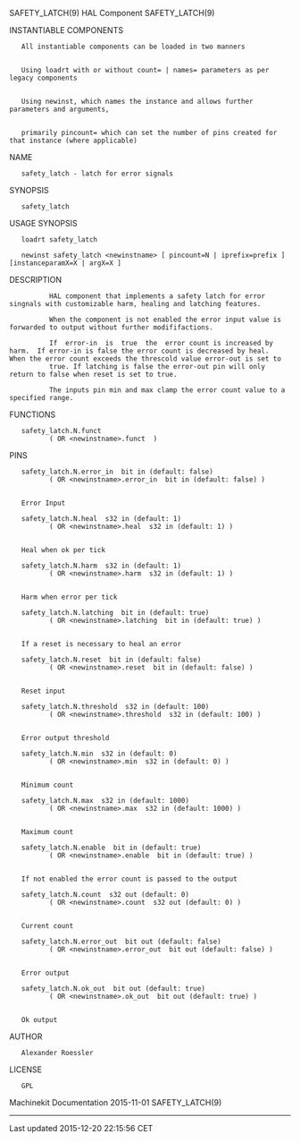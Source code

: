 SAFETY\_LATCH(9) HAL Component SAFETY\_LATCH(9)

INSTANTIABLE COMPONENTS

       All instantiable components can be loaded in two manners


       Using loadrt with or without count= | names= parameters as per legacy components


       Using newinst, which names the instance and allows further parameters and arguments,


       primarily pincount= which can set the number of pins created for that instance (where applicable)

NAME

       safety_latch - latch for error signals

SYNOPSIS

       safety_latch

USAGE SYNOPSIS

       loadrt safety_latch

       newinst safety_latch <newinstname> [ pincount=N | iprefix=prefix ] [instanceparamX=X | argX=X ]

DESCRIPTION

              HAL component that implements a safety latch for error singnals with customizable harm, healing and latching features.

              When the component is not enabled the error input value is forwarded to output without further modififactions.

              If  error-in  is  true  the  error count is increased by harm.  If error-in is false the error count is decreased by heal.  When the error count exceeds the threscold value error-out is set to
              true. If latching is false the error-out pin will only return to false when reset is set to true.

              The inputs pin min and max clamp the error count value to a specified range.

FUNCTIONS

       safety_latch.N.funct
              ( OR <newinstname>.funct  )

PINS

       safety_latch.N.error_in  bit in (default: false)
              ( OR <newinstname>.error_in  bit in (default: false) )


       Error Input

       safety_latch.N.heal  s32 in (default: 1)
              ( OR <newinstname>.heal  s32 in (default: 1) )


       Heal when ok per tick

       safety_latch.N.harm  s32 in (default: 1)
              ( OR <newinstname>.harm  s32 in (default: 1) )


       Harm when error per tick

       safety_latch.N.latching  bit in (default: true)
              ( OR <newinstname>.latching  bit in (default: true) )


       If a reset is necessary to heal an error

       safety_latch.N.reset  bit in (default: false)
              ( OR <newinstname>.reset  bit in (default: false) )


       Reset input

       safety_latch.N.threshold  s32 in (default: 100)
              ( OR <newinstname>.threshold  s32 in (default: 100) )


       Error output threshold

       safety_latch.N.min  s32 in (default: 0)
              ( OR <newinstname>.min  s32 in (default: 0) )


       Minimum count

       safety_latch.N.max  s32 in (default: 1000)
              ( OR <newinstname>.max  s32 in (default: 1000) )


       Maximum count

       safety_latch.N.enable  bit in (default: true)
              ( OR <newinstname>.enable  bit in (default: true) )


       If not enabled the error count is passed to the output

       safety_latch.N.count  s32 out (default: 0)
              ( OR <newinstname>.count  s32 out (default: 0) )


       Current count

       safety_latch.N.error_out  bit out (default: false)
              ( OR <newinstname>.error_out  bit out (default: false) )


       Error output

       safety_latch.N.ok_out  bit out (default: true)
              ( OR <newinstname>.ok_out  bit out (default: true) )


       Ok output

AUTHOR

       Alexander Roessler

LICENSE

       GPL

Machinekit Documentation 2015-11-01 SAFETY\_LATCH(9)

------------------------------------------------------------------------

Last updated 2015-12-20 22:15:56 CET


